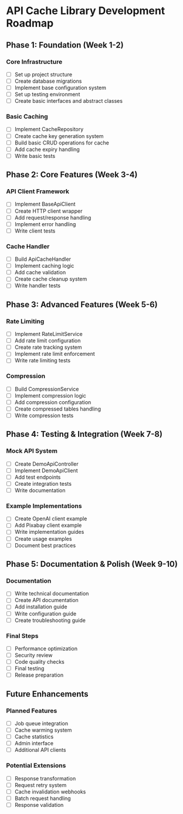 # API Cache Library Development Roadmap

## Phase 1: Foundation (Week 1-2)
### Core Infrastructure
- [ ] Set up project structure
- [ ] Create database migrations
- [ ] Implement base configuration system
- [ ] Set up testing environment
- [ ] Create basic interfaces and abstract classes

### Basic Caching
- [ ] Implement CacheRepository
- [ ] Create cache key generation system
- [ ] Build basic CRUD operations for cache
- [ ] Add cache expiry handling
- [ ] Write basic tests

## Phase 2: Core Features (Week 3-4)
### API Client Framework
- [ ] Implement BaseApiClient
- [ ] Create HTTP client wrapper
- [ ] Add request/response handling
- [ ] Implement error handling
- [ ] Write client tests

### Cache Handler
- [ ] Build ApiCacheHandler
- [ ] Implement caching logic
- [ ] Add cache validation
- [ ] Create cache cleanup system
- [ ] Write handler tests

## Phase 3: Advanced Features (Week 5-6)
### Rate Limiting
- [ ] Implement RateLimitService
- [ ] Add rate limit configuration
- [ ] Create rate tracking system
- [ ] Implement rate limit enforcement
- [ ] Write rate limiting tests

### Compression
- [ ] Build CompressionService
- [ ] Implement compression logic
- [ ] Add compression configuration
- [ ] Create compressed tables handling
- [ ] Write compression tests

## Phase 4: Testing & Integration (Week 7-8)
### Mock API System
- [ ] Create DemoApiController
- [ ] Implement DemoApiClient
- [ ] Add test endpoints
- [ ] Create integration tests
- [ ] Write documentation

### Example Implementations
- [ ] Create OpenAI client example
- [ ] Add Pixabay client example
- [ ] Write implementation guides
- [ ] Create usage examples
- [ ] Document best practices

## Phase 5: Documentation & Polish (Week 9-10)
### Documentation
- [ ] Write technical documentation
- [ ] Create API documentation
- [ ] Add installation guide
- [ ] Write configuration guide
- [ ] Create troubleshooting guide

### Final Steps
- [ ] Performance optimization
- [ ] Security review
- [ ] Code quality checks
- [ ] Final testing
- [ ] Release preparation

## Future Enhancements
### Planned Features
- [ ] Job queue integration
- [ ] Cache warming system
- [ ] Cache statistics
- [ ] Admin interface
- [ ] Additional API clients

### Potential Extensions
- [ ] Response transformation
- [ ] Request retry system
- [ ] Cache invalidation webhooks
- [ ] Batch request handling
- [ ] Response validation 